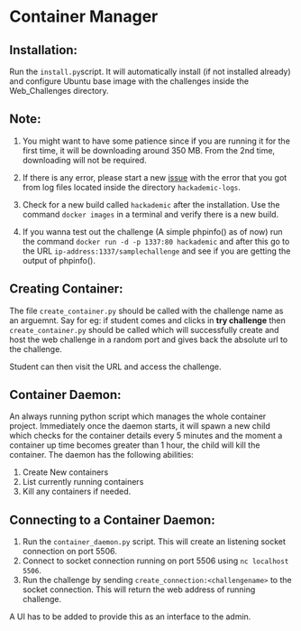 Container Manager
=================

Installation:
-------------

Run the `install.py`script. It will automatically install (if not installed already) and configure Ubuntu base image with the challenges inside the Web_Challenges directory.

Note:
-----

1) You might want to have some patience since if you are running it for the first time, it will be downloading around 350 MB. From the 2nd time, downloading will not be required.

2) If there is any error, please start a new [issue](https://github.com/a0xnirudh/hackademic/issues) with the error that you got from log files located inside the directory `hackademic-logs`.

3) Check for a new build called `hackademic` after the installation. Use the command `docker images` in a terminal and verify there is a new build.

4) If you wanna test out the challenge (A simple phpinfo() as of now) run the command `docker run -d -p 1337:80 hackademic` and after this go to the URL `ip-address:1337/samplechallenge` and see if you are getting the output of phpinfo().

Creating Container:
-------------------

The file `create_container.py` should be called with the challenge name as an arguemnt. Say for eg: if student comes and clicks in **try challenge** then `create_container.py` should be called which will successfully create and host the web challenge in a random port and gives back the absolute url to the challenge.

Student can then visit the URL and access the challenge.

Container Daemon:
-----------------

An always running python script which manages the whole container project. Immediately once the daemon starts, it will spawn a new child which checks for the container details every 5 minutes and the moment a container up time becomes greater than 1 hour, the child will kill the container. The daemon has the following abilities:

1. Create New containers
2. List currently running containers
3. Kill any containers if needed.

Connecting to a Container Daemon:
-----------------

1. Run the `container_daemon.py` script. This will create an listening socket connection on port 5506.
2. Connect to socket connection running on port 5506 using `nc localhost 5506`.
3. Run the challenge by sending `create_connection:<challengename>` to the socket connection. This will return the web address of running challenge.

A UI has to be added to provide this as an interface to the admin.
